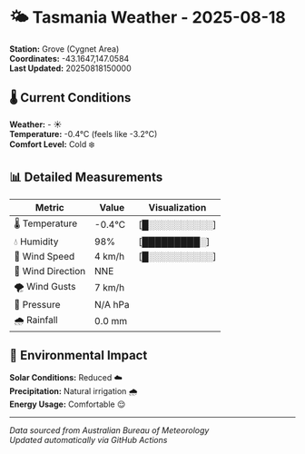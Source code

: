 # 🌤️ Tasmania Weather - 2025-08-18

**Station:** Grove (Cygnet Area)  
**Coordinates:** -43.1647,147.0584  
**Last Updated:** 20250818150000

## 🌡️ Current Conditions

**Weather:** - ☀️  
**Temperature:** -0.4°C (feels like -3.2°C)  
**Comfort Level:** Cold ❄️

## 📊 Detailed Measurements

| Metric | Value | Visualization |
|--------|-------|---------------|
| 🌡️ Temperature | -0.4°C | [█░░░░░░░░░░] |
| 💧 Humidity | 98% | [█████████░] |
| 💨 Wind Speed | 4 km/h | [█░░░░░░░░░░] |
| 🧭 Wind Direction | NNE | |
| 🌪️ Wind Gusts | 7 km/h | |
| 🔽 Pressure | N/A hPa | |
| 🌧️ Rainfall | 0.0 mm | |

## 🌱 Environmental Impact

**Solar Conditions:** Reduced ☁️  
**Precipitation:** Natural irrigation 🌧️  
**Energy Usage:** Comfortable 😌

---
*Data sourced from Australian Bureau of Meteorology*  
*Updated automatically via GitHub Actions*
